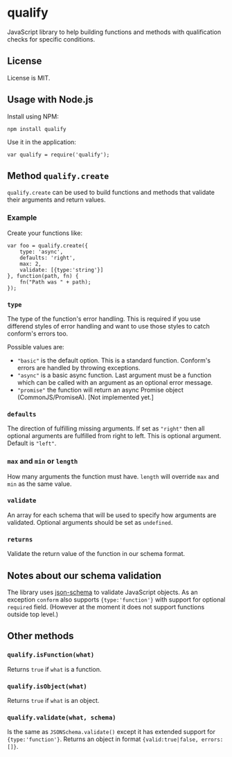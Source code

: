 qualify
=======

JavaScript library to help building functions and methods with qualification 
checks for specific conditions.

License
-------

License is MIT.

Usage with Node.js
------------------

Install using NPM:

	npm install qualify

Use it in the application:

	var qualify = require('qualify');

Method `qualify.create`
-----------------------

`qualify.create` can be used to build functions and methods that validate their arguments and return values.

### Example

Create your functions like:

	var foo = qualify.create({
		type: 'async',
		defaults: 'right',
		max: 2, 
		validate: [{type:'string'}]
	}, function(path, fn) {
		fn("Path was " + path);
	});

### `type`

The type of the function's error handling. This is required if you use differend styles of error handling and want to use those styles to catch conform's errors too.

Possible values are: 

* `"basic"` is the default option. This is a standard function. Conform's errors are handled by throwing exceptions.
* `"async"` is a basic async function. Last argument must be a function which can be called with an argument as an optional error message.
* `"promise"` the function will return an async Promise object (CommonJS/PromiseA). [Not implemented yet.]

### `defaults`

The direction of fulfilling missing arguments. If set as `"right"` then all optional arguments are fulfilled from right to left. This is optional argument. Default is `"left"`.

### `max` and `min` or `length`

How many arguments the function must have. `length` will override `max` and `min` as the same value.

### `validate`

An array for each schema that will be used to specify how arguments are validated. Optional arguments should be set as `undefined`.

### `returns`

Validate the return value of the function in our schema format.

Notes about our schema validation
---------------------------------

The library uses [json-schema](https://github.com/kriszyp/json-schema) to validate JavaScript objects. As an exception `conform` also supports `{type:'function'}` with 
support for optional `required` field. (However at the moment it does not support functions outside top level.)

Other methods
-------------

### `qualify.isFunction(what)`

Returns `true` if `what` is a function. 

### `qualify.isObject(what)`

Returns `true` if `what` is an object. 

### `qualify.validate(what, schema)`

Is the same as `JSONSchema.validate()` except it has extended support for `{type:'function'}`. Returns an object in format `{valid:true|false, errors:[]}`.

